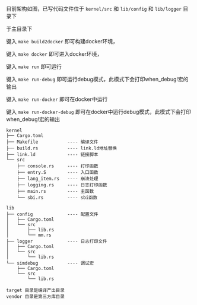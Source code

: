 目前架构如图，已写代码文件位于 `kernel/src` 和 `lib/config` 和 `lib/logger` 目录下

于主目录下

键入 `make build2docker` 即可构建docker环境，

键入 `make docker` 即可进入docker环境，

键入 `make run` 即可运行

键入 `make run-debug` 即可运行debug模式，此模式下会打印when_debug!宏的输出

键入 `make run-docker` 即可在docker中运行

键入 `make run-docker-debug` 即可在docker中运行debug模式，此模式下会打印when_debug!宏的输出

```
kernel
├── Cargo.toml
├── Makefile           ---- 编译文件
├── build.rs           ---- link.ld地址替换
├── link.ld            ---- 链接脚本
└── src
    ├── console.rs     ---- 打印函数
    ├── entry.S        ---- 入口函数
    ├── lang_item.rs   ---- 崩溃处理
    ├── logging.rs     ---- 日志打印函数
    ├── main.rs        ---- 主函数
    └── sbi.rs         ---- sbi函数

lib
├── config             ---- 配置文件
│   ├── Cargo.toml
│   └── src
│       ├── lib.rs
│       └── mm.rs
├── logger             ---- 日志打印文件
│   ├── Cargo.toml
│   └── src
│       └── lib.rs
└── simdebug           ---- 调试宏
    ├── Cargo.toml
    └── src
        └── lib.rs

target 目录是编译产出目录
vendor 目录是第三方库目录
```


